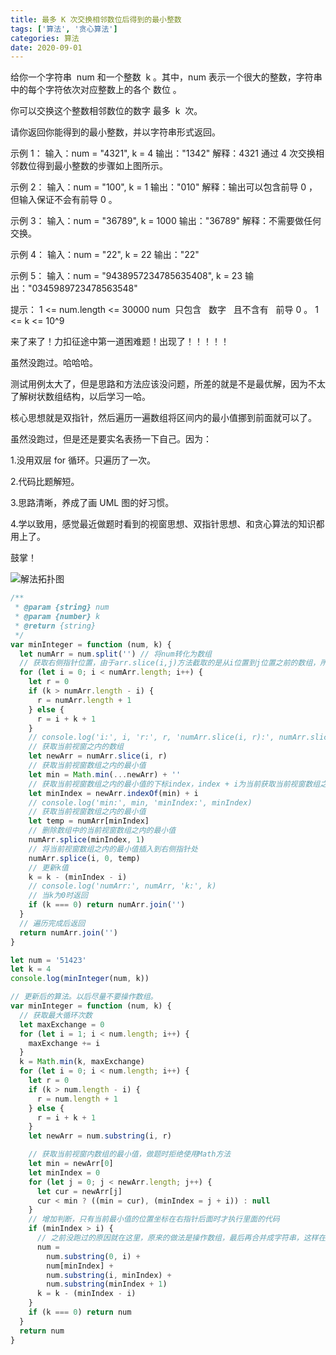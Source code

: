 ```yaml
---
title: 最多 K 次交换相邻数位后得到的最小整数
tags: ['算法', '贪心算法']
categories: 算法
date: 2020-09-01
---
```


给你一个字符串  num 和一个整数  k 。其中，num 表示一个很大的整数，字符串中的每个字符依次对应整数上的各个 数位 。

你可以交换这个整数相邻数位的数字 最多  k  次。

请你返回你能得到的最小整数，并以字符串形式返回。

<!--more-->

示例 1：
输入：num = "4321", k = 4
输出："1342"
解释：4321 通过 4 次交换相邻数位得到最小整数的步骤如上图所示。

示例 2：
输入：num = "100", k = 1
输出："010"
解释：输出可以包含前导 0 ，但输入保证不会有前导 0 。

示例 3：
输入：num = "36789", k = 1000
输出："36789"
解释：不需要做任何交换。

示例 4：
输入：num = "22", k = 22
输出："22"

示例 5：
输入：num = "9438957234785635408", k = 23
输出："0345989723478563548"

提示：
1 <= num.length <= 30000
num  只包含   数字   且不含有   前导 0 。
1 <= k <= 10^9

来了来了！力扣征途中第一道困难题！出现了！！！！！

虽然没跑过。哈哈哈。

测试用例太大了，但是思路和方法应该没问题，所差的就是不是最优解，因为不太了解树状数组结构，以后学习一哈。

核心思想就是双指针，然后遍历一遍数组将区间内的最小值挪到前面就可以了。

虽然没跑过，但是还是要实名表扬一下自己。因为：

1.没用双层 for 循环。只遍历了一次。

2.代码比题解短。

3.思路清晰，养成了画 UML 图的好习惯。

4.学以致用，感觉最近做题时看到的视窗思想、双指针思想、和贪心算法的知识都用上了。

鼓掌！

![解法拓扑图](https://s1.ax1x.com/2020/09/01/dxkMlj.md.png)

```javascript
/**
 * @param {string} num
 * @param {number} k
 * @return {string}
 */
var minInteger = function (num, k) {
  let numArr = num.split('') // 将num转化为数组
  // 获取右侧指针位置，由于arr.slice(i,j)方法截取的是从i位置到j位置之前的数组，所以将右侧指针+1
  for (let i = 0; i < numArr.length; i++) {
    let r = 0
    if (k > numArr.length - i) {
      r = numArr.length + 1
    } else {
      r = i + k + 1
    }
    // console.log('i:', i, 'r:', r, 'numArr.slice(i, r):', numArr.slice(i, r))
    // 获取当前视窗之内的数组
    let newArr = numArr.slice(i, r)
    // 获取当前视窗数组之内的最小值
    let min = Math.min(...newArr) + ''
    // 获取当前视窗数组之内的最小值的下标index，index + i为当前获取当前视窗数组之内的最小值在完整数组中的下标
    let minIndex = newArr.indexOf(min) + i
    // console.log('min:', min, 'minIndex:', minIndex)
    // 获取当前视窗数组之内的最小值
    let temp = numArr[minIndex]
    // 删除数组中的当前视窗数组之内的最小值
    numArr.splice(minIndex, 1)
    // 将当前视窗数组之内的最小值插入到右侧指针处
    numArr.splice(i, 0, temp)
    // 更新k值
    k = k - (minIndex - i)
    // console.log('numArr:', numArr, 'k:', k)
    // 当k为0时返回
    if (k === 0) return numArr.join('')
  }
  // 遍历完成后返回
  return numArr.join('')
}

let num = '51423'
let k = 4
console.log(minInteger(num, k))
```

```javascript
// 更新后的算法。以后尽量不要操作数组。
var minInteger = function (num, k) {
  // 获取最大循环次数
  let maxExchange = 0
  for (let i = 1; i < num.length; i++) {
    maxExchange += i
  }
  k = Math.min(k, maxExchange)
  for (let i = 0; i < num.length; i++) {
    let r = 0
    if (k > num.length - i) {
      r = num.length + 1
    } else {
      r = i + k + 1
    }
    let newArr = num.substring(i, r)

    // 获取当前视窗内数组的最小值，做题时拒绝使用Math方法
    let min = newArr[0]
    let minIndex = 0
    for (let j = 0; j < newArr.length; j++) {
      let cur = newArr[j]
      cur < min ? ((min = cur), (minIndex = j + i)) : null
    }
    // 增加判断，只有当前最小值的位置坐标在右指针后面时才执行里面的代码
    if (minIndex > i) {
      // 之前没跑过的原因就在这里，原来的做法是操作数组，最后再合并成字符串，这样在测试用例很大时非常吃内存，也给我提了一个醒，能操作字符串就不要去操作数组。
      num =
        num.substring(0, i) +
        num[minIndex] +
        num.substring(i, minIndex) +
        num.substring(minIndex + 1)
      k = k - (minIndex - i)
    }
    if (k === 0) return num
  }
  return num
}
```

